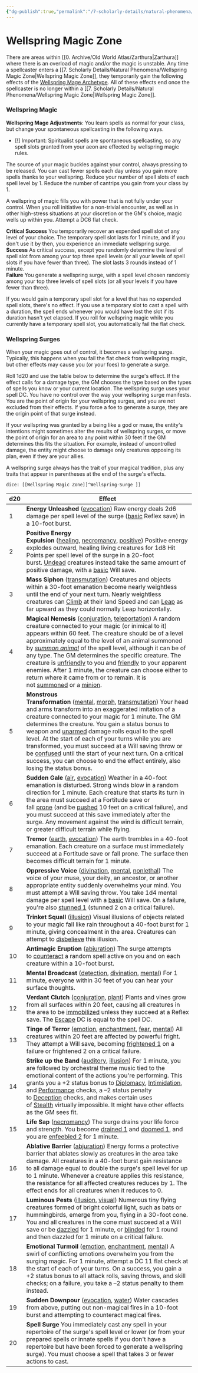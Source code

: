 ```yaml
---
{"dg-publish":true,"permalink":"/7-scholarly-details/natural-phenomena/wellspring-magic-zone/","noteIcon":""}
---
```


# Wellspring Magic Zone

There are areas within [[0. Archive/Old World Atlas/Zarthura\|Zarthura]] where there is an overload of magic and/or the magic is unstable. Any time a spellcaster enters a [[7. Scholarly Details/Natural Phenomena/Wellspring Magic Zone\|Wellspring Magic Zone]], they temporarily gain the following effects of the [Wellspring Mage Archetype](https://2e.aonprd.com/Archetypes.aspx?ID=104). All of these effects end once the spellcaster is no longer within a [[7. Scholarly Details/Natural Phenomena/Wellspring Magic Zone\|Wellspring Magic Zone]]. 

### Wellspring Magic 
**Wellspring Mage Adjustments**: You learn spells as normal for your class, but change your spontaneous spellcasting in the following ways.  

- [!] Important: Spiritualist spells are spontaneous spellcasting, so any spell slots granted from your aeon are effected by wellspring magic rules.

The source of your magic buckles against your control, always pressing to be released. You can cast fewer spells each day unless you gain more spells thanks to your wellspring. Reduce your number of spell slots of each spell level by 1. Reduce the number of cantrips you gain from your class by 1.

A wellspring of magic fills you with power that is not fully under your control. When you roll initiative for a non-trivial encounter, as well as in other high-stress situations at your discretion or the GM's choice, magic wells up within you. Attempt a DC6 flat check. 

**Critical Success** You temporarily recover an expended spell slot of any level of your choice. The temporary spell slot lasts for 1 minute, and if you don't use it by then, you experience an immediate wellspring surge.  
**Success** As critical success, except you randomly determine the level of spell slot from among your top three spell levels (or all your levels of spell slots if you have fewer than three). The slot lasts 3 rounds instead of 1 minute.  
**Failure** You generate a wellspring surge, with a spell level chosen randomly among your top three levels of spell slots (or all your levels if you have fewer than three).

If you would gain a temporary spell slot for a level that has no expended spell slots, there's no effect. If you use a temporary slot to cast a spell with a duration, the spell ends whenever you would have lost the slot if its duration hasn't yet elapsed. If you roll for wellspring magic while you currently have a temporary spell slot, you automatically fail the flat check.

### Wellspring Surges 
When your magic goes out of control, it becomes a wellspring surge. Typically, this happens when you fail the flat check from wellspring magic, but other effects may cause you (or your foes) to generate a surge. 

Roll 1d20 and use the table below to determine the surge's effect. If the effect calls for a damage type, the GM chooses the type based on the types of spells you know or your current location. The wellspring surge uses your spell DC. You have no control over the way your wellspring surge manifests. You are the point of origin for your wellspring surges, and you are not excluded from their effects. If you force a foe to generate a surge, they are the origin point of that surge instead.  
  
If your wellspring was granted by a being like a god or muse, the entity's intentions might sometimes alter the results of wellspring surges, or move the point of origin for an area to any point within 30 feet if the GM determines this fits the situation. For example, instead of uncontrolled damage, the entity might choose to damage only creatures opposing its plan, even if they are your allies.  
  
A wellspring surge always has the trait of your magical tradition, plus any traits that appear in parentheses at the end of the surge's effects.

`dice: [[Wellspring Magic Zone]]^Wellspring-Surge ]]`

| **d20** | **Effect**                                                                                                                                                                                                                                                                                                                                                                                                                                                                                                                                                                                                                                                                                                                                                                                                                                                                  |
| ------- | --------------------------------------------------------------------------------------------------------------------------------------------------------------------------------------------------------------------------------------------------------------------------------------------------------------------------------------------------------------------------------------------------------------------------------------------------------------------------------------------------------------------------------------------------------------------------------------------------------------------------------------------------------------------------------------------------------------------------------------------------------------------------------------------------------------------------------------------------------------------------- |
| 1       | **Energy Unleashed** ([evocation](https://2e.aonprd.com/Traits.aspx?ID=65)) Raw energy deals 2d6 damage per spell level of the surge ([basic](https://2e.aonprd.com/Rules.aspx?ID=329) Reflex save) in a 10-foot burst.                                                                                                                                                                                                                                                                                                                                                                                                                                                                                                                                                                                                                                                     |
| 2       | **Positive Energy Expulsion** ([healing](https://2e.aonprd.com/Traits.aspx?ID=89), [necromancy](https://2e.aonprd.com/Traits.aspx?ID=117), [positive](https://2e.aonprd.com/Traits.aspx?ID=128)) Positive energy explodes outward, healing living creatures for 1d8 Hit Points per spell level of the surge in a 20-foot burst. [Undead](https://2e.aonprd.com/Traits.aspx?ID=160) creatures instead take the same amount of positive damage, with a [basic](https://2e.aonprd.com/Rules.aspx?ID=329) Will save.                                                                                                                                                                                                                                                                                                                                                            |
| 3       | **Mass Siphon** ([transmutation](https://2e.aonprd.com/Traits.aspx?ID=157)) Creatures and objects within a 30-foot emanation become nearly weightless until the end of your next turn. Nearly weightless creatures can [Climb](https://2e.aonprd.com/Actions.aspx?ID=33) at their land Speed and can [Leap](https://2e.aonprd.com/Actions.aspx?ID=81) as far upward as they could normally Leap horizontally.                                                                                                                                                                                                                                                                                                                                                                                                                                                               |
| 4       | **Magical Nemesis** ([conjuration](https://2e.aonprd.com/Traits.aspx?ID=33), [teleportation](https://2e.aonprd.com/Traits.aspx?ID=156)) A random creature connected to your magic (or inimical to it) appears within 60 feet. The creature should be of a level approximately equal to the level of an animal summoned by [_summon animal_](https://2e.aonprd.com/Spells.aspx?ID=316) of the spell level, although it can be of any type. The GM determines the specific creature. The creature is [unfriendly](https://2e.aonprd.com/Conditions.aspx?ID=40) to you and [friendly](https://2e.aonprd.com/Conditions.aspx?ID=18) to your apparent enemies. After 1 minute, the creature can choose either to return where it came from or to remain. It is not [summoned](https://2e.aonprd.com/Traits.aspx?ID=154) or a [minion](https://2e.aonprd.com/Traits.aspx?ID=109). |
| 5       | **Monstrous Transformation** ([mental](https://2e.aonprd.com/Traits.aspx?ID=106), [morph](https://2e.aonprd.com/Traits.aspx?ID=113), [transmutation](https://2e.aonprd.com/Traits.aspx?ID=157)) Your head and arms transform into an exaggerated imitation of a creature connected to your magic for 1 minute. The GM determines the creature. You gain a status bonus to weapon and [unarmed](https://2e.aonprd.com/Traits.aspx?ID=199) damage rolls equal to the spell level. At the start of each of your turns while you are transformed, you must succeed at a Will saving throw or be [confused](https://2e.aonprd.com/Conditions.aspx?ID=5) until the start of your next turn. On a critical success, you can choose to end the effect entirely, also losing the status bonus.                                                                                       |
| 6       | **Sudden Gale** ([air](https://2e.aonprd.com/Traits.aspx?ID=5), [evocation](https://2e.aonprd.com/Traits.aspx?ID=65)) Weather in a 40-foot emanation is disturbed. Strong winds blow in a random direction for 1 minute. Each creature that starts its turn in the area must succeed at a Fortitude save or fall [prone](https://2e.aonprd.com/Conditions.aspx?ID=31) (and be [pushed](https://2e.aonprd.com/Rules.aspx?ID=451) 10 feet on a critical failure), and you must succeed at this save immediately after the surge. Any movement against the wind is difficult terrain, or greater difficult terrain while flying.                                                                                                                                                                                                                                               |
| 7       | **Tremor** ([earth](https://2e.aonprd.com/Traits.aspx?ID=55), [evocation](https://2e.aonprd.com/Traits.aspx?ID=65)) The earth trembles in a 40-foot emanation. Each creature on a surface must immediately succeed at a Fortitude save or fall prone. The surface then becomes difficult terrain for 1 minute.                                                                                                                                                                                                                                                                                                                                                                                                                                                                                                                                                              |
| 8       | **Oppressive Voice** ([divination](https://2e.aonprd.com/Traits.aspx?ID=47), [mental](https://2e.aonprd.com/Traits.aspx?ID=106), [nonlethal](https://2e.aonprd.com/Traits.aspx?ID=188)) The voice of your muse, your deity, an ancestor, or another appropriate entity suddenly overwhelms your mind. You must attempt a Will saving throw. You take 1d4 mental damage per spell level with a [basic](https://2e.aonprd.com/Rules.aspx?ID=329) Will save. On a failure, you're also [stunned 1](https://2e.aonprd.com/Conditions.aspx?ID=36) (stunned 2 on a critical failure).                                                                                                                                                                                                                                                                                             |
| 9       | **Trinket Squall** ([illusion](https://2e.aonprd.com/Traits.aspx?ID=92)) Visual illusions of objects related to your magic fall like rain throughout a 40-foot burst for 1 minute, giving concealment in the area. Creatures can attempt to [disbelieve](https://2e.aonprd.com/Rules.aspx?ID=267) this illusion.                                                                                                                                                                                                                                                                                                                                                                                                                                                                                                                                                            |
| 10      | **Antimagic Eruption** ([abjuration](https://2e.aonprd.com/Traits.aspx?ID=2)) The surge attempts to [counteract](https://2e.aonprd.com/Rules.aspx?ID=371) a random spell active on you and on each creature within a 10-foot burst.                                                                                                                                                                                                                                                                                                                                                                                                                                                                                                                                                                                                                                         |
| 11      | **Mental Broadcast** ([detection](https://2e.aonprd.com/Traits.aspx?ID=43), [divination](https://2e.aonprd.com/Traits.aspx?ID=47), [mental](https://2e.aonprd.com/Traits.aspx?ID=106)) For 1 minute, everyone within 30 feet of you can hear your surface thoughts.                                                                                                                                                                                                                                                                                                                                                                                                                                                                                                                                                                                                         |
| 12      | **Verdant Clutch** ([conjuration](https://2e.aonprd.com/Traits.aspx?ID=33), [plant](https://2e.aonprd.com/Traits.aspx?ID=125)) Plants and vines grow from all surfaces within 20 feet, causing all creatures in the area to be [immobilized](https://2e.aonprd.com/Conditions.aspx?ID=24) unless they succeed at a Reflex save. The [Escape](https://2e.aonprd.com/Actions.aspx?ID=79) DC is equal to the spell DC.                                                                                                                                                                                                                                                                                                                                                                                                                                                         |
| 13      | **Tinge of Terror** ([emotion](https://2e.aonprd.com/Traits.aspx?ID=60), [enchantment](https://2e.aonprd.com/Traits.aspx?ID=61), [fear](https://2e.aonprd.com/Traits.aspx?ID=68), [mental](https://2e.aonprd.com/Traits.aspx?ID=106)) All creatures within 20 feet are affected by powerful fright. They attempt a Will save, becoming [frightened 1](https://2e.aonprd.com/Conditions.aspx?ID=19) on a failure or frightened 2 on a critical failure.                                                                                                                                                                                                                                                                                                                                                                                                                      |
| 14      | **Strike up the Band** ([auditory](https://2e.aonprd.com/Traits.aspx?ID=16), [illusion](https://2e.aonprd.com/Traits.aspx?ID=92)) For 1 minute, you are followed by orchestral theme music tied to the emotional content of the actions you're performing. This grants you a +2 status bonus to [Diplomacy](https://2e.aonprd.com/Skills.aspx?ID=6), [Intimidation](https://2e.aonprd.com/Skills.aspx?ID=7), and [Performance](https://2e.aonprd.com/Skills.aspx?ID=12) checks, a –2 status penalty to [Deception](https://2e.aonprd.com/Skills.aspx?ID=5) checks, and makes certain uses of [Stealth](https://2e.aonprd.com/Skills.aspx?ID=15) virtually impossible. It might have other effects as the GM sees fit.                                                                                                                                                       |
| 15      | **Life Sap** ([necromancy](https://2e.aonprd.com/Traits.aspx?ID=117)) The surge drains your life force and strength. You become [drained 1](https://2e.aonprd.com/Conditions.aspx?ID=10) and [doomed 1](https://2e.aonprd.com/Conditions.aspx?ID=9), and you are [enfeebled 2](https://2e.aonprd.com/Conditions.aspx?ID=13) for 1 minute.                                                                                                                                                                                                                                                                                                                                                                                                                                                                                                                                   |
| 16      | **Ablative Barrier** ([abjuration](https://2e.aonprd.com/Traits.aspx?ID=2)) Energy forms a protective barrier that ablates slowly as creatures in the area take damage. All creatures in a 40-foot burst gain resistance to all damage equal to double the surge's spell level for up to 1 minute. Whenever a creature applies this resistance, the resistance for all affected creatures reduces by 1. The effect ends for all creatures when it reduces to 0.                                                                                                                                                                                                                                                                                                                                                                                                             |
| 17      | **Luminous Pests** ([illusion](https://2e.aonprd.com/Traits.aspx?ID=92), [visual](https://2e.aonprd.com/Traits.aspx?ID=163)) Numerous tiny flying creatures formed of bright colorful light, such as bats or hummingbirds, emerge from you, flying in a 30-foot cone. You and all creatures in the cone must succeed at a Will save or be [dazzled](https://2e.aonprd.com/Conditions.aspx?ID=7) for 1 minute, or [blinded](https://2e.aonprd.com/Conditions.aspx?ID=1) for 1 round and then dazzled for 1 minute on a critical failure.                                                                                                                                                                                                                                                                                                                                     |
| 18      | **Emotional Turmoil** ([emotion](https://2e.aonprd.com/Traits.aspx?ID=60), [enchantment](https://2e.aonprd.com/Traits.aspx?ID=61), [mental](https://2e.aonprd.com/Traits.aspx?ID=106)) A swirl of conflicting emotions overwhelm you from the surging magic. For 1 minute, attempt a DC 11 flat check at the start of each of your turns. On a success, you gain a +2 status bonus to all attack rolls, saving throws, and skill checks; on a failure, you take a –2 status penalty to them instead.                                                                                                                                                                                                                                                                                                                                                                        |
| 19      | **Sudden Downpour** ([evocation](https://2e.aonprd.com/Traits.aspx?ID=65), [water](https://2e.aonprd.com/Traits.aspx?ID=165)) Water cascades from above, putting out non-magical fires in a 10-foot burst and attempting to counteract magical fires.                                                                                                                                                                                                                                                                                                                                                                                                                                                                                                                                                                                                                       |
| 20      | **Spell Surge** You immediately cast any spell in your repertoire of the surge's spell level or lower (or from your prepared spells or innate spells if you don't have a repertoire but have been forced to generate a wellspring surge). You must choose a spell that takes 3 or fewer actions to cast.                                                                                                                                                                                                                                                                                                                                                                                                                                                                                                                                                                    |{ #Wellspring-Surge}


